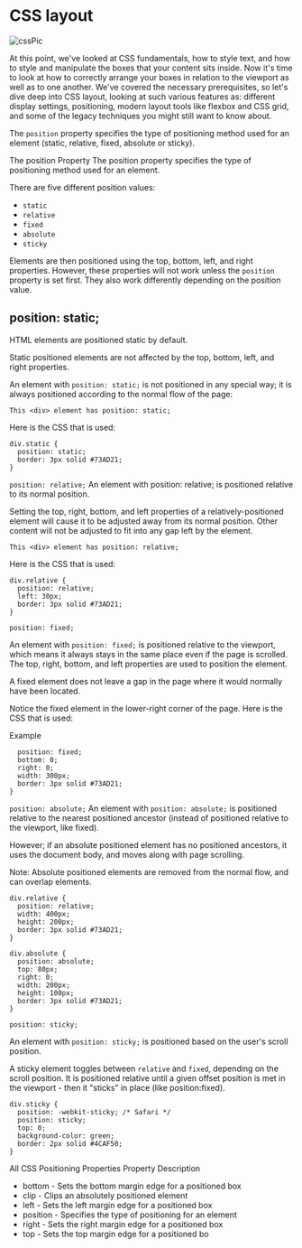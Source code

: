 # CSS layout 

![cssPic](https://cdn.educba.com/academy/wp-content/uploads/2020/01/css-layout.jpg.webp)

At this point, we've looked at CSS fundamentals, how to style text, and how to style and manipulate the boxes that your content sits inside. Now it's time to look at how to correctly arrange your boxes in relation to the viewport as well as to one another. We've covered the necessary prerequisites, so let's dive deep into CSS layout, looking at such various features as: different display settings, positioning, modern layout tools like flexbox and CSS grid, and some of the legacy techniques you might still want to know about.

The ```position``` property specifies the type of positioning method used for an element (static, relative, fixed, absolute or sticky).

The position Property
The position property specifies the type of positioning method used for an element.

There are five different position values:

- ```static```
- ```relative```
- ```fixed```
- ```absolute```
- ```sticky```

Elements are then positioned using the top, bottom, left, and right properties. However, these properties will not work unless the ```position``` property is set first. They also work differently depending on the position value.

## position: static;
HTML elements are positioned static by default.

Static positioned elements are not affected by the top, bottom, left, and right properties.

An element with ```position: static;``` is not positioned in any special way; it is always positioned according to the normal flow of the page:

```This <div> element has position: static;```

Here is the CSS that is used:

```
div.static {
  position: static;
  border: 3px solid #73AD21;
}
```
```position: relative;```
An element with position: relative; is positioned relative to its normal position.

Setting the top, right, bottom, and left properties of a relatively-positioned element will cause it to be adjusted away from its normal position. Other content will not be adjusted to fit into any gap left by the element.

```This <div> element has position: relative;```

Here is the CSS that is used:

```
div.relative {
  position: relative;
  left: 30px;
  border: 3px solid #73AD21;
}
```
```position: fixed;```

An element with ```position: fixed;``` is positioned relative to the viewport, which means it always stays in the same place even if the page is scrolled. The top, right, bottom, and left properties are used to position the element.

A fixed element does not leave a gap in the page where it would normally have been located.

Notice the fixed element in the lower-right corner of the page. Here is the CSS that is used:

Example
```div.fixed {
  position: fixed;
  bottom: 0;
  right: 0;
  width: 300px;
  border: 3px solid #73AD21;
}
```
```position: absolute;```
An element with ```position: absolute;``` is positioned relative to the nearest positioned ancestor (instead of positioned relative to the viewport, like fixed).

However; if an absolute positioned element has no positioned ancestors, it uses the document body, and moves along with page scrolling.

Note: Absolute positioned elements are removed from the normal flow, and can overlap elements.

```
div.relative {
  position: relative;
  width: 400px;
  height: 200px;
  border: 3px solid #73AD21;
}

div.absolute {
  position: absolute;
  top: 80px;
  right: 0;
  width: 200px;
  height: 100px;
  border: 3px solid #73AD21;
}
```
```position: sticky;```

An element with ```position: sticky;``` is positioned based on the user's scroll position.

A sticky element toggles between ```relative``` and ```fixed```, depending on the scroll position. It is positioned relative until a given offset position is met in the viewport - then it "sticks" in place (like position:fixed).

```
div.sticky {
  position: -webkit-sticky; /* Safari */
  position: sticky;
  top: 0;
  background-color: green;
  border: 2px solid #4CAF50;
}
```

All CSS Positioning Properties
Property	Description
- bottom	- Sets the bottom margin edge for a positioned box
- clip	- Clips an absolutely positioned element
- left	- Sets the left margin edge for a positioned box
- position	- Specifies the type of positioning for an element
- right	- Sets the right margin edge for a positioned box
- top	- Sets the top margin edge for a positioned bo


